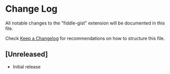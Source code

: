 # Change Log

All notable changes to the "fiddle-gist" extension will be documented in this file.

Check [Keep a Changelog](http://keepachangelog.com/) for recommendations on how to structure this file.

## [Unreleased]

- Initial release

